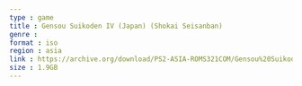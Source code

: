 ```yaml
---
type : game
title : Gensou Suikoden IV (Japan) (Shokai Seisanban)
genre : 
format : iso
region : asia
link : https://archive.org/download/PS2-ASIA-ROMS321COM/Gensou%20Suikoden%20IV%20%28Japan%29%20%28Shokai%20Seisanban%29.7z
size : 1.9GB
---
```

